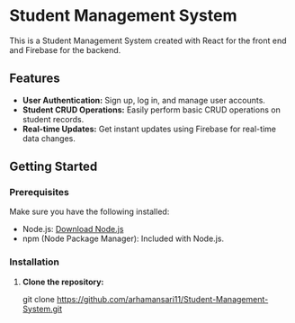 # Student Management System

This is a Student Management System created with React for the front end and Firebase for the backend.

## Features

- **User Authentication:** Sign up, log in, and manage user accounts.
- **Student CRUD Operations:** Easily perform basic CRUD operations on student records.
- **Real-time Updates:** Get instant updates using Firebase for real-time data changes.

## Getting Started

### Prerequisites

Make sure you have the following installed:

- Node.js: [Download Node.js](https://nodejs.org/)
- npm (Node Package Manager): Included with Node.js.

### Installation

1. **Clone the repository:**

   git clone https://github.com/arhamansari11/Student-Management-System.git
